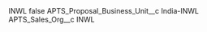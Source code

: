 <?xml version="1.0" encoding="UTF-8"?>
<CustomMetadata xmlns="http://soap.sforce.com/2006/04/metadata" xmlns:xsi="http://www.w3.org/2001/XMLSchema-instance" xmlns:xsd="http://www.w3.org/2001/XMLSchema">
    <label>INWL</label>
    <protected>false</protected>
    <values>
        <field>APTS_Proposal_Business_Unit__c</field>
        <value xsi:type="xsd:string">India-INWL</value>
    </values>
    <values>
        <field>APTS_Sales_Org__c</field>
        <value xsi:type="xsd:string">INWL</value>
    </values>
</CustomMetadata>
